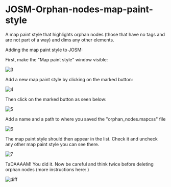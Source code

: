# JOSM-Orphan-nodes-map-paint-style

A map paint style that highlights orphan nodes (those that have no tags and are not part of a way) and dims any other elements.

Adding the map paint style to JOSM: 

First, make the "Map paint style" window visible:

![3](https://cloud.githubusercontent.com/assets/16319427/16793856/d0015cf6-48dc-11e6-8e21-17ec4c16d265.png)

Add a new map paint style by clicking on the marked button:

![4](https://cloud.githubusercontent.com/assets/16319427/16793944/5de2aec6-48dd-11e6-97f8-91a4c43fada7.PNG)

Then click on the marked button as seen below:

![5](https://cloud.githubusercontent.com/assets/16319427/16793985/9f1c8736-48dd-11e6-9a98-0b6a6fb8901b.PNG)

Add a name and a path to where you saved the "orphan_nodes.mapcss" file 

![6](https://cloud.githubusercontent.com/assets/16319427/16794009/cd2339ea-48dd-11e6-872c-99b0b43c0688.PNG)

The map paint style should then appear in the list. Check it and uncheck any other map paint style you can see there.

![7](https://cloud.githubusercontent.com/assets/16319427/16794051/1506b8f4-48de-11e6-9d7a-929b71dede3f.PNG)


TaDAAAAM! You did it. Now be careful and think twice before deleting orphan nodes (more instructions here: )

![diff](https://cloud.githubusercontent.com/assets/16319427/16794193/e9a8fbf8-48de-11e6-8b5c-876b14d6fbb1.png)
